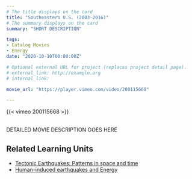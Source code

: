 ```yaml
---
# The title displays on the card
title: "Southeastern U.S. (2003-2016)"
# The summary displays on the card
summary: "SHORT DESCRIPTION"

tags:
- Catalog Movies
- Energy
date: "2020-10-10T00:00:00Z"

# Optional external URL for project (replaces project detail page).
# external_link: http://example.org
# internal_link:

movie_url: "https://player.vimeo.com/video/200115668"

---
```


{{< vimeo 200115668 >}}

\
DETAILED MOVIE DESCRIPTION GOES HERE

## Related Learning Units
* [Tectonic Earthquakes: Patterns in space and time](../../learningunits/2_tectoniceqs/)
* [Human-induced earthquakes and Energy](../../learningunits/4_humaninducedeqs/)
